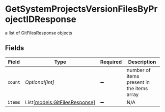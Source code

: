 # GetSystemProjectsVersionFilesByProjectIDResponse

a list of GitFilesResponse objects


## Fields

| Field                                                          | Type                                                           | Required                                                       | Description                                                    |
| -------------------------------------------------------------- | -------------------------------------------------------------- | -------------------------------------------------------------- | -------------------------------------------------------------- |
| `count`                                                        | *Optional[int]*                                                | :heavy_minus_sign:                                             | number of items present in the items array                     |
| `items`                                                        | List[[models.GitFilesResponse](../models/gitfilesresponse.md)] | :heavy_minus_sign:                                             | N/A                                                            |